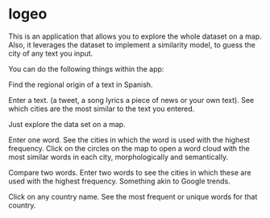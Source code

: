 # logeo

This is an application that allows you to explore the whole dataset on a map. Also, it leverages the dataset to implement a similarity model, to guess the city of any text you input.

You can do the following things within the app:

 Find the regional origin of a text in Spanish.

 Enter a text. (a tweet, a song lyrics a piece of news or your own text). See which cities are the most similar to the text you entered. 

 Just explore the data set on a map.

 Enter one word. See the cities in which the word is used with the highest frequency. Click on the circles on the map to open a word cloud with the most similar words in each city, morphologically and semantically.

 Compare two words. Enter two words to see the cities in which these are used with the highest frequency. Something akin to Google trends.


Click on any country name. See the most frequent or unique words for that country. 
